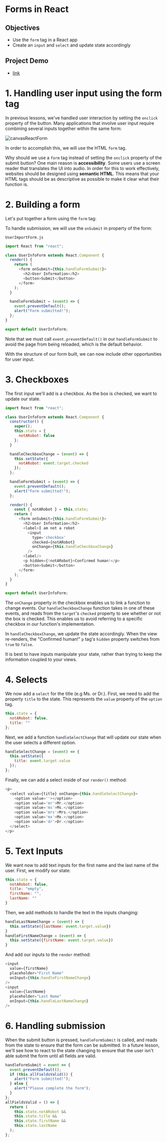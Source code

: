 # Forms in React

## Objectives
- Use the `form` tag in a React app
- Create an `input` and `select` and update state accordingly

## Project Demo
 - [link](https://codesandbox.io/s/pedantic-shape-q2i7h)

# 1. Handling user input using the form tag

In previous lessons, we've handled user interaction by setting the `onclick` property of the button.  Many applications that involve user input require combining several inputs together within the same form:

![canvasReactForm](./canvasReactForm.png)

In order to accomplish this, we will use the HTML `form` tag.

Why should we use a `form` tag instead of setting the `onclick` property of the submit button?  One main reason is **accessibility**.  Some users use a screen reader that translates the UI into audio.  In order for this to work effectively, websites should be designed using **semantic HTML**.  This means that your HTML tags should be as descriptive as possible to make it clear what their function is.

# 2. Building a form

Let's put together a form using the `form` tag:

To handle submission, we will use the `onSubmit` in property of the form:

`UserImportForm.js`
```js
import React from "react";

class UserInfoForm extends React.Component {
  render() {
    return (
      <form onSubmit={this.handleFormSubmit}>
        <h2>User Information</h2>
        <button>Submit</button>
      </form>
    );
  }

  handleFormSubmit = (event) => {
    event.preventDefault();
    alert("Form submitted!");
  };
}

export default UserInfoForm;
```

Note that we must call `event.preventDefault()` in our `handleFormSubmit` to avoid the page from being reloaded, which is the default behavior.

With the structure of our form built, we can now include other opportunities for user input.

# 3. Checkboxes

The first input we'll add is a checkbox.  As the box is checked, we want to update our state.  

```js
import React from "react";

class UserInfoForm extends React.Component {
  constructor() {
    super();
    this.state = {
      notARobot: false
    };
  }

  handleCheckboxChange = (event) => {
    this.setState({
      notARobot: event.target.checked
    });
  };

  handleFormSubmit = (event) => {
    event.preventDefault();
    alert("Form submitted!");
  };

  render() {
    const { notARobot } = this.state;
    return (
      <form onSubmit={this.handleFormSubmit}>
        <h2>User Information</h2>
        <label>I am not a robot
          <input 
            type='checkbox'
            checked={notARobot}
            onChange={this.handleCheckboxChange}
          />
        <label/>
        <p hidden={!notARobot}>Confirmed human!</p>
        <button>Submit</button>
      </form>
    );
  }
}

export default UserInfoForm;
```

The `onChange` property in the checkbox enables us to link a function to change events.  Our `handleCheckboxChange` function takes in one of these events, and reads from the `target`'s `checked` property to see whether or not the box is checked.  This enables us to avoid referring to a specific checkbox in our function's implementation.

In `handleCheckboxChange`, we update the state accordingly.  When the view re-renders, the "Confirmed human!" `p` tag's `hidden` property switches from `true` to `false`.

It is best to have inputs manipulate your state, rather than trying to keep the information coupled to your views.

# 4. Selects

We now add a `select` for the title (e.g Ms. or Dr.).  First, we need to add the property `title` to the state.  This represents the `value` property of the `option` tag.

```js
this.state = {
  notARobot: false,
  title: ""
};
```

Next, we add a function `handleSelectChange` that will update our state when the user selects a different option.

```js
handleSelectChange = (event) => {
  this.setState({
    title: event.target.value
  });
};
```

Finally, we can add a select inside of our `render()` method:

```js
<p>
  <select value={title} onChange={this.handleSelectChange}>
    <option value=''></option>
    <option value='mr'>Mr.</option>
    <option value='ms'>Ms.</option>
    <option value='mrs'>Mrs.</option>
    <option value='mx'>Mx.</option>
    <option value='dr'>Dr.</option>
  </select>
</p>
```


# 5. Text Inputs

We want now to add text inputs for the first name and the last name of the user.  First, we modify our state:

```js
this.state = {
  notARobot: false,
  title: "empty",
  firstName: "",
  lastName: ""
}
```

Then, we add methods to handle the text in the inputs changing:

```js
handleLastNameChange = (event) => {
  this.setState({lastName: event.target.value})
}
handleFirstNameChange = (event) => {
  this.setState({firstName: event.target.value})
}
```

And add our inputs to the `render` method:

```js
<input
  value={firstName}
  placeholder="First Name"
  onInput={this.handleFirstNameChange}
/>
<input
  value={lastName}
  placeholder="Last Name"
  onInput={this.handleLastNameChange}
/>
```

# 6. Handling submission

When the submit button is pressed, `handleFormSubmit` is called, and reads from the state to ensure that the form can be submitted.  In a future lesson, we'll see how to react to the state changing to ensure that the user isn't able submit the form until all fields are valid.

```js
handleFormSubmit = event => {
  event.preventDefault();
  if (this.allFieldsValid()) {
    alert("Form submitted!");
  } else {
    alert("Please complete the form");
  }
};
allFieldsValid = () => {
  return (
    this.state.notARobot &&
    this.state.title &&
    this.state.firstName &&
    this.state.lastName
  );
};
```
